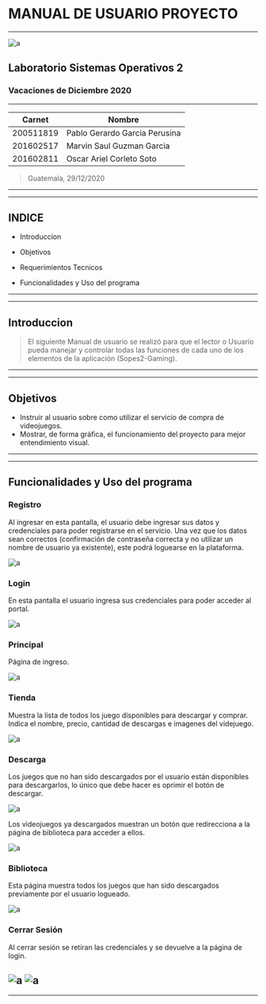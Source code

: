 # MANUAL DE USUARIO PROYECTO
---
![a](./images/Logo.png)
## Laboratorio Sistemas Operativos 2
### Vacaciones de Diciembre 2020
---

| Carnet | Nombre |
| ------ | ------ |
|200511819     |     Pablo Gerardo Garcia Perusina |
|201602517     |     Marvin Saul Guzman Garcia|
|201602811     |     Oscar Ariel Corleto Soto|



> Guatemala, 29/12/2020

---
---
## INDICE

- Introduccion

- Objetivos

- Requerimientos Tecnicos

- Funcionalidades y Uso del programa

---
---
## Introduccion

> El siguiente Manual de usuario se realizó para que el lector o Usuario pueda manejar y controlar todas las funciones de cada uno de los elementos de la aplicación (Sopes2-Gaming). 

---
---
##  Objetivos
* Instruir al usuario sobre como utilizar el servicio de compra de videojuegos.
* Mostrar, de forma gráfica, el funcionamiento del proyecto para mejor entendimiento visual.
---
---
## Funcionalidades y Uso del programa

### Registro
Al ingresar en esta pantalla, el usuario debe ingresar sus datos y credenciales para poder registrarse en el servicio. Una vez que los datos sean correctos (confirmación de contraseña correcta y no utilizar un nombre de usuario ya existente), este podrá loguearse en la plataforma.

![a](./images/Registro.PNG)

### Login
En esta pantalla el usuario ingresa sus credenciales para poder acceder al portal.

![a](./images/login.PNG)

### Principal
Página de ingreso.

![a](./images/Principal.PNG)

### Tienda
Muestra la lista de todos los juego disponibles para descargar y comprar. Indica el nombre, precio, cantidad de descargas e imagenes del videjuego.

![a](./images/Tienda.PNG)

### Descarga
Los juegos que no han sido descargados por el usuario están disponibles para descargarlos, lo único que debe hacer es oprimir el botón de descargar.

![a](./images/Descarga.PNG)

Los videojuegos ya descargados muestran un botón que redirecciona a la página de biblioteca para acceder a ellos.

![a](./images/Descarga2.PNG)


### Biblioteca
Esta página muestra todos los juegos que han sido descargados previamente por el usuario logueado.

![a](./images/Biblioteca.PNG)

### Cerrar Sesión
Al cerrar sesión se retiran las credenciales y se devuelve a la página de login.

![a](./images/Cerrar.PNG)
![a](./images/login.PNG)
---
---